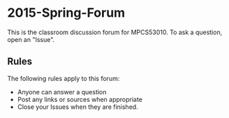 # 2015-Spring-Forum
This is the classroom discussion forum for MPCS53010. To ask a question, open an "Issue".

Rules
-----
The following rules apply to this forum:
 - Anyone can answer a question
 - Post any links or sources when appropriate
 - Close your Issues when they are finished. 

